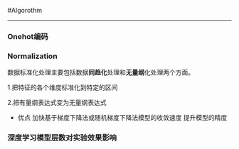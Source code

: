 #Algorothm
<hr>

### Onehot编码


### Normalization

数据标准化处理主要包括数据**同趋化**处理和**无量纲**化处理两个方面。

1.把特征的各个维度标准化到特定的区间

2.把有量纲表达式变为无量纲表达式

* 优点
加快基于梯度下降法或随机梯度下降法模型的收敛速度
提升模型的精度


### 深度学习模型层数对实验效果影响